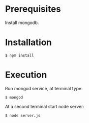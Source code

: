 # Prerequisites #

Install mongodb.

# Installation #

`$ npm install`

# Execution #

Run mongod service, at terminal type:

`$ mongod`

At a second terminal start node server:

`$ node server.js`
